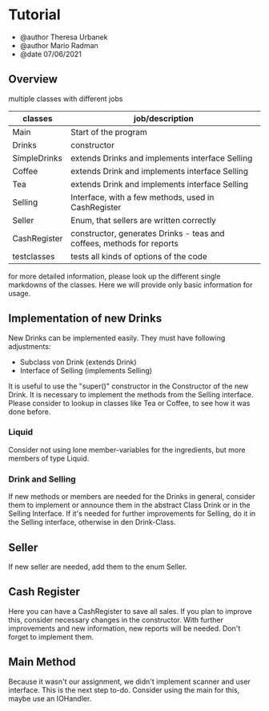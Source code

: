 # Tutorial #

- @author Theresa Urbanek
- @author Mario Radman
- @date 07/06/2021

## Overview ##

multiple classes with different jobs

|classes|job/description|
|---|---|
|Main|Start of the program|
|Drinks|constructor|
|SimpleDrinks|extends Drinks and implements interface Selling|
|Coffee|extends Drink and implements interface Selling|
|Tea|extends Drink and implements interface Selling|
|Selling|Interface, with a few methods, used in CashRegister|
|Seller|Enum, that sellers are written correctly|
|CashRegister|constructor, generates Drinks - teas and coffees, methods for reports|
|testclasses|tests all kinds of options of the code|

for more detailed information, please look up the different single markdowns of the classes.
Here we will provide only basic information for usage.

## Implementation of new Drinks ##
New Drinks can be implemented easily. They must have following adjustments:
- Subclass von Drink (extends Drink)
- Interface of Selling (implements Selling)

It is useful to use the "super()" constructor in the Constructor of the new Drink.
It is necessary to implement the methods from the Selling interface.
Please consider to lookup in classes like Tea or Coffee, to see how it was done before.

### Liquid ###
Consider not using lone member-variables for the ingredients, but more members of type Liquid.

### Drink and Selling ###
If new methods or members are needed for the Drinks in general, consider them to implement or announce them in the abstract Class Drink or in the Selling Interface.
If it's needed for further improvements for Selling, do it in the Selling interface, otherwise in den Drink-Class.

## Seller ##
If new seller are needed, add them to the enum Seller.

## Cash Register ##
Here you can have a CashRegister to save all sales. If you plan to improve this, consider necessary changes in the constructor. 
With further improvements and new information, new reports will be needed. Don't forget to implement them.

## Main Method ##
Because it wasn't our assignment, we didn't implement scanner and user interface. This is the next step to-do.
Consider using the main for this, maybe use an IOHandler.




